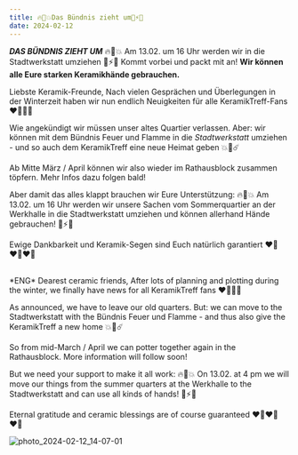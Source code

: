 ```yaml
---
title: 🔥🤛💥Das Bündnis zieht um💪⚡️👊
date: 2024-02-12
---
```



 ***DAS BÜNDNIS ZIEHT UM*** 🔥🤛💥 Am 13.02. um 16 Uhr werden wir in die Stadtwerkstatt umziehen 💪⚡️👊 Kommt vorbei und packt mit an! **Wir können alle Eure starken Keramikhände gebrauchen.**

Liebste Keramik-Freunde, 
Nach vielen Gesprächen und Überlegungen in der Winterzeit haben wir nun endlich Neuigkeiten für alle KeramikTreff-Fans ❤️‍🔥✊🔥

Wie angekündigt wir müssen unser altes Quartier verlassen. Aber: wir können mit dem Bündnis Feuer und Flamme in die *Stadtwerkstatt* umziehen - und so auch dem KeramikTreff eine neue Heimat geben 💥🤘☄️

Ab Mitte März / April können wir also wieder im Rathausblock zusammen töpfern. Mehr Infos dazu folgen bald!

Aber damit das alles klappt brauchen wir Eure Unterstützung: 
🔥🤛💥 Am 13.02. um 16 Uhr werden wir unsere Sachen vom Sommerquartier an der Werkhalle in die Stadtwerkstatt umziehen und können allerhand Hände gebrauchen! 💪⚡️👊

Ewige Dankbarkeit und Keramik-Segen sind Euch natürlich garantiert ❤️‍🔥❤️‍🔥❤️‍🔥


<br>
*ENG*
Dearest ceramic friends, 
After lots of planning and plotting during the winter, we finally have news for all KeramikTreff fans ❤️‍🔥✊🔥

As announced, we have to leave our old quarters. But: we can move to the Stadtwerkstatt with the Bündnis Feuer und Flamme - and thus also give the KeramikTreff a new home 💥🤘☄️

So from mid-March / April we can potter together again in the Rathausblock. More information will follow soon!

But we need your support to make it all work: 
🔥🤛💥 On 13.02. at 4 pm we will move our things from the summer quarters at the Werkhalle to the Stadtwerkstatt and can use all kinds of hands! 💪⚡️👊

Eternal gratitude and ceramic blessings are of course guaranteed ❤️‍🔥❤️‍🔥❤️‍🔥

![photo_2024-02-12_14-07-01](https://github.com/brennovich/feuerundflamme.xyz/assets/115560099/a8e44d71-fbd2-4098-ad4a-bbbd8ba8c1e3)
